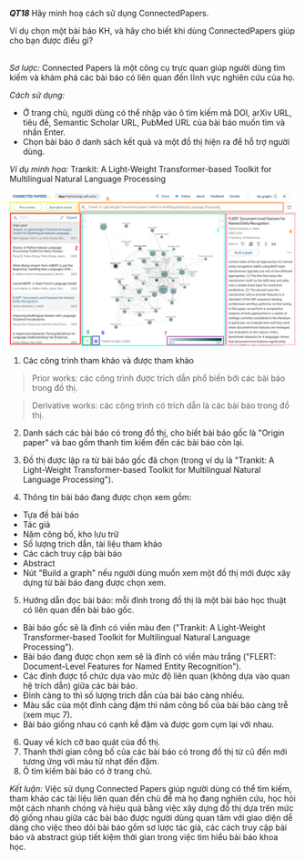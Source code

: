 ***QT18*** Hãy minh hoạ cách sử dụng ConnectedPapers.

Ví dụ chọn một bài báo KH, và hãy cho biết khi dùng ConnectedPapers giúp cho bạn được điều gì? <br/><br/>

_Sơ lược:_ Connected Papers là một công cụ trực quan giúp người dùng tìm kiếm và khám phá các bài báo có liên quan đến lĩnh vực nghiên cứu của họ.

_Cách sử dụng:_

- Ở trang chủ, người dùng có thể nhập vào ô tìm kiếm mã DOI, arXiv URL, tiêu đề, Semantic Scholar URL, PubMed URL của bài báo muốn tìm và nhấn Enter.
- Chọn bài báo ở danh sách kết quả và một đồ thị hiện ra để hỗ trợ người dùng.

_Ví dụ minh họa:_ Trankit: A Light-Weight Transformer-based Toolkit for Multilingual Natural Language Processing

![UI](https://github.com/pham-nguyen-phuc-toan/CS519.L21.KHCL/blob/main/Week2/res/QT18.png)

1. Các công trình tham khảo và được tham khảo
> Prior works: các công trình được trích dẫn phổ biến bởi các bài báo trong đồ thị.

> Derivative works: các công trình có trích dẫn là các bài báo trong đồ thị.

2. Danh sách các bài báo có trong đồ thị, cho biết bài báo gốc là &quot;Origin paper&quot; và bao gồm thanh tìm kiếm đến các bài báo còn lại.

3. Đồ thị được lập ra từ bài báo gốc đã chọn (trong ví dụ là &quot;Trankit: A Light-Weight Transformer-based Toolkit for Multilingual Natural Language Processing&quot;).

4. Thông tin bài báo đang được chọn xem gồm:
- Tựa đề bài báo
- Tác giả
- Năm công bố, kho lưu trữ
- Số lượng trích dẫn, tài liệu tham khảo
- Các cách truy cập bài báo
- Abstract
- Nút &quot;Build a graph&quot; nếu người dùng muốn xem một đồ thị mới được xây dựng từ bài báo đang được chọn xem.

5. Hướng dẫn đọc bài báo: mỗi đỉnh trong đồ thị là một bài báo học thuật có liên quan đến bài báo gốc.
- Bài báo gốc sẽ là đỉnh có viền màu đen (&quot;Trankit: A Light-Weight Transformer-based Toolkit for Multilingual Natural Language Processing&quot;).
- Bài báo đang được chọn xem sẽ là đỉnh có viền màu trắng (&quot;FLERT: Document-Level Features for Named Entity Recognition&quot;).
- Các đỉnh được tổ chức dựa vào mức độ liên quan (không dựa vào quan hệ trích dẫn) giữa các bài báo.
- Đỉnh càng to thì số lượng trích dẫn của bài báo càng nhiều.
- Màu sắc của một đỉnh càng đậm thì năm công bố của bài báo càng trễ (xem mục 7).
- Bài báo giống nhau có cạnh kề đậm và được gom cụm lại với nhau.

6. Quay về kích cỡ bao quát của đồ thị.
7. Thanh thời gian công bố của các bài báo có trong đồ thị từ cũ đến mới tương ứng với màu từ nhạt đến đậm.
8. Ô tìm kiếm bài báo có ở trang chủ.

_Kết luận:_ Việc sử dụng Connected Papers giúp người dùng có thể tìm kiếm, tham khảo các tài liệu liên quan đến chủ đề mà họ đang nghiên cứu, học hỏi một cách nhanh chóng và hiệu quả bằng việc xây dựng đồ thị dựa trên mức độ giống nhau giữa các bài báo được người dùng quan tâm với giao diện dễ dàng cho việc theo dõi bài báo gồm sơ lược tác giả, các cách truy cập bài báo và abstract giúp tiết kiệm thời gian trong việc tìm hiểu bài báo khoa học.
